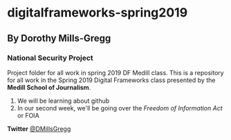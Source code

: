# digitalframeworks-spring2019
## By Dorothy Mills-Gregg
### National Security Project

Project folder for all work in spring 2019 DF Medill class. This is a repository for all work in the Spring 2019 Digital Frameworks class presented by the **Medill School of Journalism**.

1. We will be learning about github
1. In our second week, we'll be going over the *Freedom of Information Act* or FOIA

__Twitter__
[@DMillsGregg](https://twitter.com/DMillsGregg)
